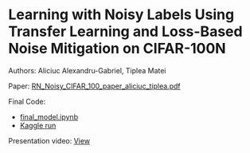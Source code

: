 # Learning with Noisy Labels Using Transfer Learning and Loss-Based Noise Mitigation on CIFAR-100N

Authors: Aliciuc Alexandru-Gabriel, Tiplea Matei

Paper: [RN_Noisy_CIFAR_100_paper_aliciuc_tiplea.pdf](RN_Noisy_CIFAR_100_paper_aliciuc_tiplea.pdf)

Final Code: 
  - [final_model.ipynb](final_model.ipynb)
  - [Kaggle run](https://www.kaggle.com/code/alisiucul/fii-atnn-project-aliciuc-alexandru-tiplea-matei)

Presentation video: [View](https://drive.google.com/file/d/1n6SUVViTmcfPdf67kWjfU0AhWVZlz2Sn/view?usp=sharing)
